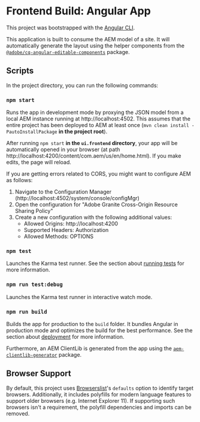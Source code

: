 # Frontend Build: Angular App

This project was bootstrapped with the [Angular CLI](https://github.com/angular/angular-cli).

This application is built to consume the AEM model of a site. It will automatically generate the layout using the helper components from the [`@adobe/cq-angular-editable-components`](https://www.npmjs.com/package/@adobe/cq-angular-editable-components) package.

## Scripts

In the project directory, you can run the following commands:

### `npm start`

Runs the app in development mode by proxying the JSON model from a local AEM instance running at http://localhost:4502. This assumes that the entire project has been deployed to AEM at least once (`mvn clean install -PautoInstallPackage` **in the project root**).

After running `npm start` **in the `ui.frontend` directory**, your app will be automatically opened in your browser (at path http://localhost:4200/content/com.aem/us/en/home.html). If you make edits, the page will reload.

If you are getting errors related to CORS, you might want to configure AEM as follows:

1. Navigate to the Configuration Manager (http://localhost:4502/system/console/configMgr)
2. Open the configuration for "Adobe Granite Cross-Origin Resource Sharing Policy"
3. Create a new configuration with the following additional values:
   - Allowed Origins: http://localhost:4200
   - Supported Headers: Authorization
   - Allowed Methods: OPTIONS

### `npm test`

Launches the Karma test runner. See the section about [running tests](https://angular.io/guide/testing) for more information.

### `npm run test:debug`

Launches the Karma test runner in interactive watch mode.

### `npm run build`

Builds the app for production to the `build` folder. It bundles Angular in production mode and optimizes the build for the best performance. See the section about [deployment](https://angular.io/guide/deployment) for more information.

Furthermore, an AEM ClientLib is generated from the app using the [`aem-clientlib-generator`](https://github.com/wcm-io-frontend/aem-clientlib-generator) package.

## Browser Support

By default, this project uses [Browserslist](https://github.com/browserslist/browserslist)'s `defaults` option to identify target browsers. Additionally, it includes polyfills for modern language features to support older browsers (e.g. Internet Explorer 11). If supporting such browsers isn't a requirement, the polyfill dependencies and imports can be removed.
